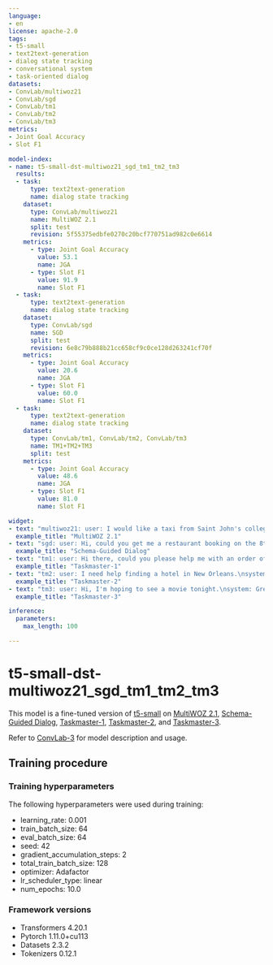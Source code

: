 ```yaml
---
language:
- en
license: apache-2.0
tags:
- t5-small
- text2text-generation
- dialog state tracking
- conversational system
- task-oriented dialog
datasets:
- ConvLab/multiwoz21
- ConvLab/sgd
- ConvLab/tm1
- ConvLab/tm2
- ConvLab/tm3
metrics:
- Joint Goal Accuracy
- Slot F1

model-index:
- name: t5-small-dst-multiwoz21_sgd_tm1_tm2_tm3
  results:
  - task:
      type: text2text-generation
      name: dialog state tracking
    dataset:
      type: ConvLab/multiwoz21
      name: MultiWOZ 2.1
      split: test
      revision: 5f55375edbfe0270c20bcf770751ad982c0e6614
    metrics:
      - type: Joint Goal Accuracy
        value: 53.1
        name: JGA
      - type: Slot F1
        value: 91.9
        name: Slot F1
  - task:
      type: text2text-generation
      name: dialog state tracking
    dataset:
      type: ConvLab/sgd
      name: SGD
      split: test
      revision: 6e8c79b888b21cc658cf9c0ce128d263241cf70f
    metrics:
      - type: Joint Goal Accuracy
        value: 20.6
        name: JGA
      - type: Slot F1
        value: 60.0
        name: Slot F1
  - task:
      type: text2text-generation
      name: dialog state tracking
    dataset:
      type: ConvLab/tm1, ConvLab/tm2, ConvLab/tm3
      name: TM1+TM2+TM3
      split: test
    metrics:
      - type: Joint Goal Accuracy
        value: 48.6
        name: JGA
      - type: Slot F1
        value: 81.0
        name: Slot F1

widget:
- text: "multiwoz21: user: I would like a taxi from Saint John's college to Pizza Hut Fen Ditton.\nsystem: What time do you want to leave and what time do you want to arrive by?\nuser: I want to leave after 17:15."
  example_title: "MultiWOZ 2.1"
- text: "sgd: user: Hi, could you get me a restaurant booking on the 8th please?\nsystem: Any preference on the restaurant, location and time?\nuser: Could you get me a reservation at P.f. Chang's in Corte Madera at afternoon 12?"
  example_title: "Schema-Guided Dialog"
- text: "tm1: user: Hi there, could you please help me with an order of Pizza?\nsystem: Sure, where would you like to order you pizza from?\nuser: I would like to order a pizza from Domino's."
  example_title: "Taskmaster-1"
- text: "tm2: user: I need help finding a hotel in New Orleans.\nsystem: Okay.\nuser: I need something that's around $300 a night and it's a five star rating."
  example_title: "Taskmaster-2"
- text: "tm3: user: Hi, I'm hoping to see a movie tonight.\nsystem: Great, I can assist with that. What genre of film do you prefer.\nuser: I usually like comedies."
  example_title: "Taskmaster-3"

inference:
  parameters:
    max_length: 100

---
```


# t5-small-dst-multiwoz21_sgd_tm1_tm2_tm3

This model is a fine-tuned version of [t5-small](https://huggingface.co/t5-small) on [MultiWOZ 2.1](https://huggingface.co/datasets/ConvLab/multiwoz21), [Schema-Guided Dialog](https://huggingface.co/datasets/ConvLab/sgd), [Taskmaster-1](https://huggingface.co/datasets/ConvLab/tm1), [Taskmaster-2](https://huggingface.co/datasets/ConvLab/tm2), and [Taskmaster-3](https://huggingface.co/datasets/ConvLab/tm3).

Refer to [ConvLab-3](https://github.com/ConvLab/ConvLab-3) for model description and usage.

## Training procedure

### Training hyperparameters

The following hyperparameters were used during training:
- learning_rate: 0.001
- train_batch_size: 64
- eval_batch_size: 64
- seed: 42
- gradient_accumulation_steps: 2
- total_train_batch_size: 128
- optimizer: Adafactor
- lr_scheduler_type: linear
- num_epochs: 10.0

### Framework versions

- Transformers 4.20.1
- Pytorch 1.11.0+cu113
- Datasets 2.3.2
- Tokenizers 0.12.1
